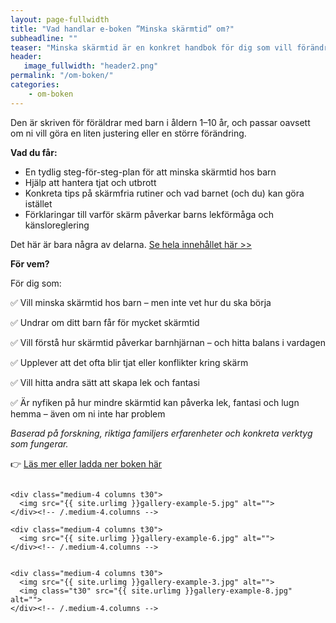 ```yaml
---
layout: page-fullwidth
title: "Vad handlar e-boken ”Minska skärmtid” om?"
subheadline: ""
teaser: "Minska skärmtid är en konkret handbok för dig som vill förändra era skärmvanor hemma – utan att det blir bråk och tjat."
header:
   image_fullwidth: "header2.png"
permalink: "/om-boken/"
categories:
    - om-boken
---
```

Den är skriven för föräldrar med barn i åldern 1–10 år, och passar oavsett om ni vill göra en liten justering eller en större förändring.


**Vad du får:**

- En tydlig steg-för-steg-plan för att minska skärmtid hos barn
- Hjälp att hantera tjat och utbrott
- Konkreta tips på skärmfria rutiner och vad barnet (och du) kan göra istället
- Förklaringar till varför skärm påverkar barns lekförmåga och känsloreglering

Det här är bara några av delarna. [Se hela innehållet här >>][1]


**För vem?**

För dig som:

✅ Vill minska skärmtid hos barn – men inte vet hur du ska börja

✅ Undrar om ditt barn får för mycket skärmtid

✅ Vill förstå hur skärmtid påverkar barnhjärnan – och hitta balans i vardagen

✅ Upplever att det ofta blir tjat eller konflikter kring skärm

✅ Vill hitta andra sätt att skapa lek och fantasi

✅ Är nyfiken på hur mindre skärmtid kan påverka lek, fantasi och lugn hemma – även om ni inte har problem



*Baserad på forskning, riktiga familjers erfarenheter och konkreta verktyg som fungerar.*

 

👉 [Läs mer eller ladda ner boken här][1]
<!--more-->

<div class="row">
    <div class="medium-4 columns t30">
    <img src="{{ site.urlimg }}gallery-example-4.jpg" alt="">
    </div><!-- /.medium-4.columns -->

    <div class="medium-4 columns t30">
      <img src="{{ site.urlimg }}gallery-example-5.jpg" alt="">
    </div><!-- /.medium-4.columns -->

    <div class="medium-4 columns t30">
      <img src="{{ site.urlimg }}gallery-example-6.jpg" alt="">
    </div><!-- /.medium-4.columns -->

</div><!-- /.row -->


<div class="row">
    <div class="medium-8 columns t30">
    <img src="{{ site.urlimg }}gallery-example-7.jpg" alt="">
    </div><!-- /.medium-8.columns -->

    <div class="medium-4 columns t30">
      <img src="{{ site.urlimg }}gallery-example-3.jpg" alt="">
      <img class="t30" src="{{ site.urlimg }}gallery-example-8.jpg" alt="">
    </div><!-- /.medium-4.columns -->

</div><!-- /.row -->



 [1]: https://enhandbok.store/
